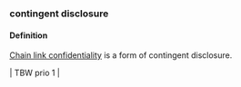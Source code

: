 ### contingent disclosure

<h4>Definition</h4><p><a href="chain-link-confidentiality">Chain link confidentiality</a> is a form of contingent disclosure.</p><p>| TBW prio 1 |</p>